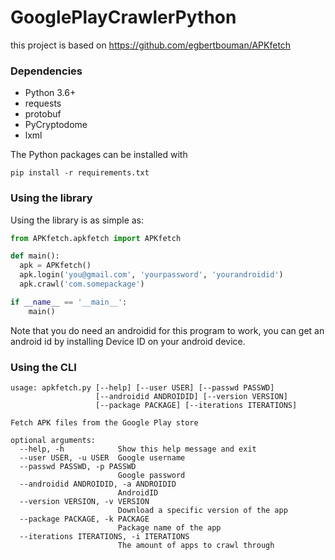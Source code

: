 # GooglePlayCrawlerPython
this project is based on https://github.com/egbertbouman/APKfetch


### Dependencies
* Python 3.6+
* requests
* protobuf
* PyCryptodome
* lxml

The Python packages can be installed with

    pip install -r requirements.txt


### Using the library

Using the library is as simple as:

```python
from APKfetch.apkfetch import APKfetch

def main():
  apk = APKfetch()
  apk.login('you@gmail.com', 'yourpassword', 'yourandroidid')
  apk.crawl('com.somepackage')

if __name__ == '__main__':
    main()
```


Note that you do need an androidid for this program to work, you can get an android id by installing Device ID on your android device.

### Using the CLI

```
usage: apkfetch.py [--help] [--user USER] [--passwd PASSWD]
                   [--androidid ANDROIDID] [--version VERSION]
                   [--package PACKAGE] [--iterations ITERATIONS]

Fetch APK files from the Google Play store

optional arguments:
  --help, -h            Show this help message and exit
  --user USER, -u USER  Google username
  --passwd PASSWD, -p PASSWD
                        Google password
  --androidid ANDROIDID, -a ANDROIDID
                        AndroidID
  --version VERSION, -v VERSION
                        Download a specific version of the app
  --package PACKAGE, -k PACKAGE
                        Package name of the app
  --iterations ITERATIONS, -i ITERATIONS
						The amount of apps to crawl through
``` 

